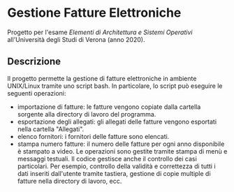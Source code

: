 # Gestione Fatture Elettroniche

Progetto per l'esame *Elementi di Architettura e Sistemi Operativi* all'Università degli Studi di Verona (anno 2020).

## Descrizione
Il progetto permette la gestione di fatture elettroniche in ambiente UNIX/Linux tramite uno script bash.
In particolare, lo script può eseguire le seguenti operazioni:
- importazione di fatture: le fatture vengono copiate dalla cartella sorgente alla directory di lavoro del programma.
- esportazione degli allegati: gli allegati delle fatture vengono esportati nella cartella "Allegati".
- elenco fornitori: i fornitori delle fatture sono elencati.
- stampa numero fatture: il numero delle fatture per ogni anno disponibile è stampato a video.
Le operazioni sono gestite tramite stampa di menù e messaggi testuali. Il codice gestisce anche il controllo dei casi particolari. Per esempio, controllo della validità e correttezza di tutti i dati inseriti dall'utente tramite tastiera, gestione di copie multiple di fatture nella directory di lavoro, ecc.
